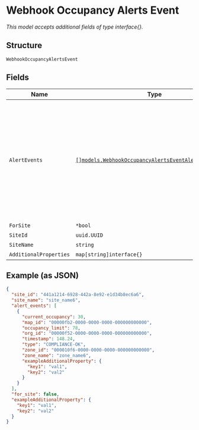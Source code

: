 
# Webhook Occupancy Alerts Event

*This model accepts additional fields of type interface{}.*

## Structure

`WebhookOccupancyAlertsEvent`

## Fields

| Name | Type | Tags | Description |
|  --- | --- | --- | --- |
| `AlertEvents` | [`[]models.WebhookOccupancyAlertsEventAlertEventsItems`](../../doc/models/webhook-occupancy-alerts-event-alert-events-items.md) | Optional | List of occupancy alerts for non-compliance zones within the site detected around the same time<br>**Constraints**: *Minimum Items*: `1`, *Unique Items Required* |
| `ForSite` | `*bool` | Optional | - |
| `SiteId` | `uuid.UUID` | Required | - |
| `SiteName` | `string` | Required | - |
| `AdditionalProperties` | `map[string]interface{}` | Optional | - |

## Example (as JSON)

```json
{
  "site_id": "441a1214-6928-442a-8e92-e1d34b8ec6a6",
  "site_name": "site_name6",
  "alert_events": [
    {
      "current_occupancy": 30,
      "map_id": "00000fb2-0000-0000-0000-000000000000",
      "occupancy_limit": 78,
      "org_id": "00000f52-0000-0000-0000-000000000000",
      "timestamp": 148.24,
      "type": "COMPLIANCE-OK",
      "zone_id": "000010f6-0000-0000-0000-000000000000",
      "zone_name": "zone_name6",
      "exampleAdditionalProperty": {
        "key1": "val1",
        "key2": "val2"
      }
    }
  ],
  "for_site": false,
  "exampleAdditionalProperty": {
    "key1": "val1",
    "key2": "val2"
  }
}
```

